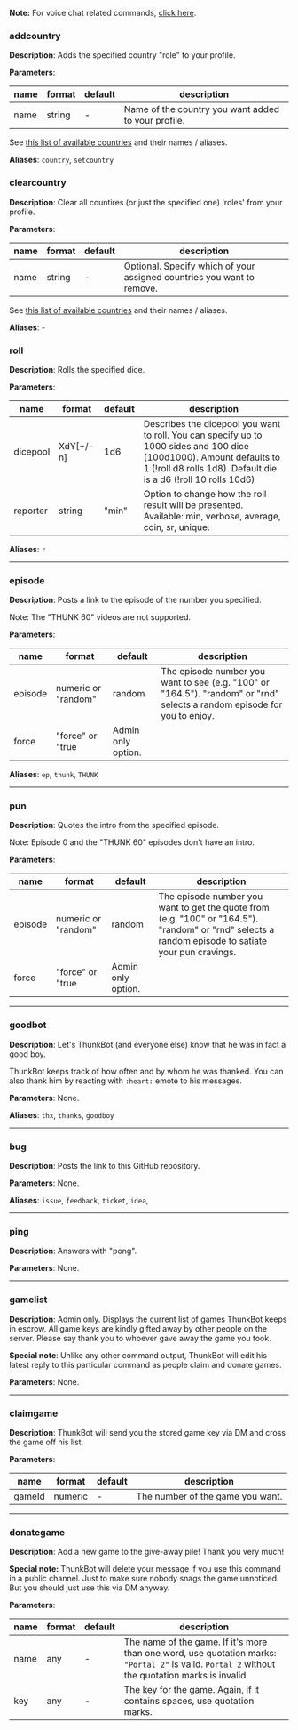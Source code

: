 **Note:** For voice chat related commands, [click here](./Vox_Commands.md).

### addcountry

**Description**: Adds the specified country "role" to your profile.

**Parameters**:

| name | format | default | description |
|---|---|---|---|
| name | string | - | Name of the country you want added to your profile.

See [this list of available countries](./CountryHelp.md) and their names / aliases.

**Aliases**: `country`, `setcountry`

### clearcountry

**Description**: Clear all countires (or just the specified one) 'roles' from your profile.

**Parameters**:

| name | format | default | description |
|---|---|---|---|
| name | string | - | Optional. Specify which of your assigned countries you want to remove.

See [this list of available countries](./CountryHelp.md) and their names / aliases.

**Aliases**: -

### roll

**Description**: Rolls the specified dice.

**Parameters**:

| name | format | default | description |
|---|---|---|---|
| dicepool | XdY\[+/-n\] | 1d6 | Describes the dicepool you want to roll. You can specify up to 1000 sides and 100 dice (100d1000). Amount defaults to 1 (!roll d8 rolls 1d8). Default die is a d6 (!roll 10 rolls 10d6)
| reporter | string | "min" | Option to change how the roll result will be presented. Available: min, verbose, average, coin, sr, unique.

**Aliases**: `r`

---
### episode

**Description**: Posts a link to the episode of the number you specified.

Note: The "THUNK 60" videos are not supported.

**Parameters**:

| name | format | default | description |
|---|---|---|---|
| episode | numeric or "random" | random | The episode number you want to see (e.g. "100" or "164.5"). "random" or "rnd" selects a random episode for you to enjoy.
| force | "force" or "true | Admin only option. | 

**Aliases**: `ep`, `thunk`, `THUNK`

---
### pun

**Description**: Quotes the intro from the specified episode.

Note: Episode 0 and the "THUNK 60" episodes don't have an intro. 

**Parameters**:

| name | format | default | description |
|---|---|---|---|
| episode | numeric or "random" | random | The episode number you want to get the quote from (e.g. "100" or "164.5"). "random" or "rnd" selects a random episode to satiate your pun cravings.
| force | "force" or "true | Admin only option. | 

---
### goodbot

**Description**: Let's ThunkBot (and everyone else) know that he was in fact a good boy.  

ThunkBot keeps track of how often and by whom he was thanked. You can also thank him by reacting with `:heart:` emote to his messages.

**Parameters**: None.

**Aliases**: `thx`, `thanks`, `goodboy`

---
### bug

**Description**: Posts the link to this GitHub repository.

**Parameters**: None.

**Aliases**: `issue`, `feedback`, `ticket`, `idea`,

---
### ping

**Description**: Answers with "pong".

**Parameters**: None.

---

### gamelist

**Description**: Admin only. Displays the current list of games ThunkBot keeps in escrow. All game keys are kindly gifted away by other people on the server. Please say thank you to whoever gave away the game you took.

**Special note**: Unlike any other command output, ThunkBot will edit his latest reply to this particular command as people claim and donate games.

**Parameters**: None.

---

### claimgame

**Description**: ThunkBot will send you the stored game key via DM and cross the game off his list. 

**Parameters**:

| name | format | default | description |
|---|---|---|---|
| gameId | numeric | - | The number of the game you want.

---

### donategame

**Description**: Add a new game to the give-away pile! Thank you very much!

**Special note:** ThunkBot will delete your message if you use this command in a public channel. Just to make sure nobody snags the game unnoticed. But you should just use this via DM anyway.

**Parameters**:

| name | format | default | description |
|---|---|---|---|
| name | any | - | The name of the game. If it's more than one word, use quotation marks: `"Portal 2"` is valid. `Portal 2` without the quotation marks is invalid. 
| key | any | - | The key for the game. Again, if it contains spaces, use quotation marks.
